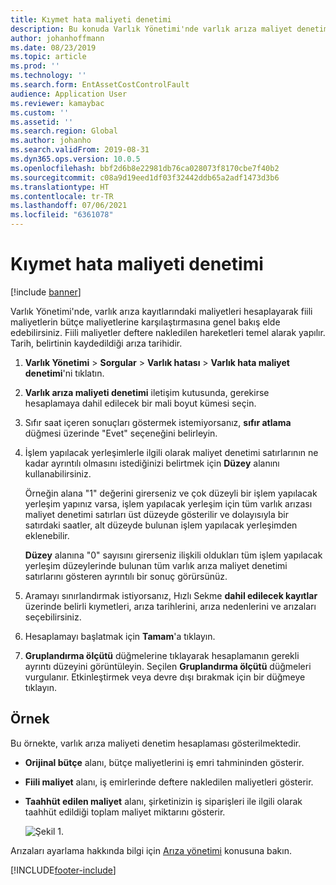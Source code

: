 ```yaml
---
title: Kıymet hata maliyeti denetimi
description: Bu konuda Varlık Yönetimi'nde varlık arıza maliyet denetimini açıklanmaktadır.
author: johanhoffmann
ms.date: 08/23/2019
ms.topic: article
ms.prod: ''
ms.technology: ''
ms.search.form: EntAssetCostControlFault
audience: Application User
ms.reviewer: kamaybac
ms.custom: ''
ms.assetid: ''
ms.search.region: Global
ms.author: johanho
ms.search.validFrom: 2019-08-31
ms.dyn365.ops.version: 10.0.5
ms.openlocfilehash: bbf2d6b8e22981db76ca028073f8170cbe7f40b2
ms.sourcegitcommit: c08a9d19eed1df03f32442ddb65a2adf1473d3b6
ms.translationtype: HT
ms.contentlocale: tr-TR
ms.lasthandoff: 07/06/2021
ms.locfileid: "6361078"
---
```

# <a name="asset-fault-cost-control"></a>Kıymet hata maliyeti denetimi

[!include [banner](../../includes/banner.md)]

 

Varlık Yönetimi'nde, varlık arıza kayıtlarındaki maliyetleri hesaplayarak fiili maliyetlerin bütçe maliyetlerine karşılaştırmasına genel bakış elde edebilirsiniz. Fiili maliyetler deftere nakledilen hareketleri temel alarak yapılır. Tarih, belirtinin kaydedildiği arıza tarihidir.

1. **Varlık Yönetimi** > **Sorgular** > **Varlık hatası** > **Varlık hata maliyet denetimi**'ni tıklatın.

2. **Varlık arıza maliyeti denetimi** iletişim kutusunda, gerekirse hesaplamaya dahil edilecek bir mali boyut kümesi seçin.

4. Sıfır saat içeren sonuçları göstermek istemiyorsanız, **sıfır atlama** düğmesi üzerinde "Evet" seçeneğini belirleyin.

5. İşlem yapılacak yerleşimlerle ilgili olarak maliyet denetimi satırlarının ne kadar ayrıntılı olmasını istediğinizi belirtmek için **Düzey** alanını kullanabilirsiniz. 

    Örneğin alana "1" değerini girerseniz ve çok düzeyli bir işlem yapılacak yerleşim yapınız varsa, işlem yapılacak yerleşim için tüm varlık arızası maliyet denetimi satırları üst düzeyde gösterilir ve dolayısıyla bir satırdaki saatler, alt düzeyde bulunan işlem yapılacak yerleşimden eklenebilir. 
    
    **Düzey** alanına "0" sayısını girerseniz ilişkili oldukları tüm işlem yapılacak yerleşim düzeylerinde bulunan tüm varlık arıza maliyet denetimi satırlarını gösteren ayrıntılı bir sonuç görürsünüz.

6. Aramayı sınırlandırmak istiyorsanız, Hızlı Sekme **dahil edilecek kayıtlar** üzerinde belirli kıymetleri, arıza tarihlerini, arıza nedenlerini ve arızaları seçebilirsiniz.

7. Hesaplamayı başlatmak için **Tamam**'a tıklayın.

8. **Gruplandırma ölçütü** düğmelerine tıklayarak hesaplamanın gerekli ayrıntı düzeyini görüntüleyin. Seçilen **Gruplandırma ölçütü** düğmeleri vurgulanır. Etkinleştirmek veya devre dışı bırakmak için bir düğmeye tıklayın.

## <a name="example"></a>Örnek

Bu örnekte, varlık arıza maliyeti denetim hesaplaması gösterilmektedir.

- **Orijinal bütçe** alanı, bütçe maliyetlerini iş emri tahmininden gösterir. 
- **Fiili maliyet** alanı, iş emirlerinde deftere nakledilen maliyetleri gösterir. 
- **Taahhüt edilen maliyet** alanı, şirketinizin iş siparişleri ile ilgili olarak taahhüt edildiği toplam maliyet miktarını gösterir.

    ![Şekil 1.](media/05-controlling-and-reporting.png)

Arızaları ayarlama hakkında bilgi için [Arıza yönetimi](../setup-for-work-orders/fault-management.md) konusuna bakın.


[!INCLUDE[footer-include](../../../includes/footer-banner.md)]